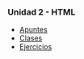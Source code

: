 ### Unidad 2 - HTML

-   [Apuntes](./apuntes/)
-   [Clases](./clases/)
-   [Ejercicios](./ejercicios/)
